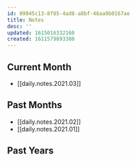 ```yaml
---
id: 09945c13-8f85-4ad8-a8bf-46aa9b0167ae
title: Notes
desc: ''
updated: 1615016332160
created: 1611579893380
---
```


## Current Month

- [[daily.notes.2021.03]]

## Past Months

- [[daily.notes.2021.02]]
- [[daily.notes.2021.01]]

## Past Years
